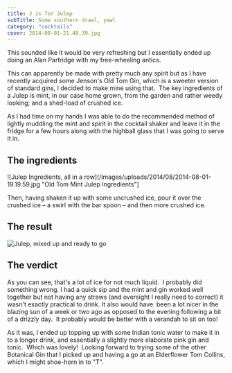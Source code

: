 ```yaml
---
title: J is for Julep
subTitle: Some southern drawl, yawl
category: "cocktails"
cover: 2014-08-01-21.40.39.jpg
---
```


This sounded like it would be very refreshing but I essentially ended up doing an Alan Partridge with my free-wheeling antics.

This can apparently be made with pretty much any spirit but as I have recently acquired some Jenson's Old Tom Gin, which is a sweeter version of standard gins, I decided to make mine using that.  The key ingredients of a Julep is mint, in our case home grown, from the garden and rather weedy looking; and a shed-load of crushed ice.

As I had time on my hands I was able to do the recommended method of lightly muddling the mint and spirit in the cocktail shaker and leave it in the fridge for a few hours along with the highball glass that I was going to serve it in.

## The ingredients

![Julep Ingredients, all in a row](/images/uploads/2014/08/2014-08-01-19.19.59.jpg "Old Tom Mint Julep Ingredients"]

Then, having shaken it up with some uncrushed ice, pour it over the crushed ice &#8211; a swirl with the bar spoon &#8211; and then more crushed ice.

## The result

![Julep, mixed up and ready to go](/images/uploads/2014/08/2014-08-01-21.40.39.jpg "Julep ready to drink")

## The verdict

As you can see, that's a lot of ice for not much liquid.  I probably did something wrong. I had a quick sip and the mint and gin worked well together but not having any straws (and oversight I really need to correct) it wasn't exactly practical to drink. It also would have  been a lot nicer in the blazing sun of a week or two ago as opposed to the evening following a bit of a drizzly day.  It probably would be better with a verandah to sit on too!

As it was, I ended up topping up with some Indian tonic water to make it in to a longer drink, and essentially a slightly more elaborate pink gin and tonic.  Which was lovely!  Looking forward to trying some of the other Botanical Gin that I picked up and having a go at an Elderflower Tom Collins, which I might shoe-horn in to "T".
